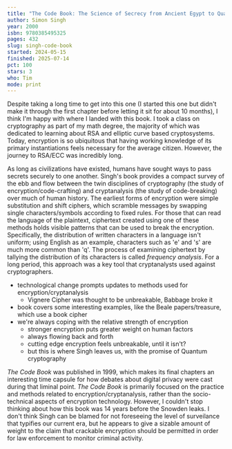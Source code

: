 ```yaml
---
title: "The Code Book: The Science of Secrecy from Ancient Egypt to Quantum Cryptography"
author: Simon Singh
year: 2000
isbn: 9780385495325
pages: 432
slug: singh-code-book
started: 2024-05-15
finished: 2025-07-14
pct: 100
stars: 3
who: Tim
mode: print
---
```


Despite taking a long time to get into this one (I started this one but didn't make it through the first chapter before letting it sit for about 10 months), I think I'm happy with where I landed with this book. I took a class on cryptography as part of my math degree, the majority of which was dedicated to learning about RSA and elliptic curve based cryptosystems. Today, encryption is so ubiquitous that having working knowledge of its primary instantiations feels necessary for the average citizen. However, the journey to RSA/ECC was incredibly long.

As long as civilizations have existed, humans have sought ways to pass secrets securely to one another. Singh's book provides a compact survey of the ebb and flow between the twin disciplines of cryptography (the study of encryption/code-crafting) and cryptanalysis (the study of code-breaking) over much of human history. The earliest forms of encryption were simple substitution and shift ciphers, which scramble messages by swapping single characters/symbols according to fixed rules. For those that can read the language of the plaintext, ciphertext created using one of these methods holds visible patterns that can be used to break the encryption. Specifically, the distribution of written characters in a language isn't uniform; using English as an example, characters such as 'e' and 's' are much more common than 'q'. The process of examining ciphertext by tallying the distribution of its characters is called _frequency analysis_. For a long period, this approach was a key tool that cryptanalysts used against cryptographers.

- technological change prompts updates to methods used for encryption/cryptanalysis
  - Vignere Cipher was thought to be unbreakable, Babbage broke it
- book covers some interesting examples, like the Beale papers/treasure, which use a book cipher
- we're always coping with the relative strength of encryption
  - stronger encryption puts greater weight on human factors
  - always flowing back and forth
  - cutting edge encryption feels unbreakable, until it isn't?
  - but this is where Singh leaves us, with the promise of Quantum cryptography

_The Code Book_ was published in 1999, which makes its final chapters an interesting time capsule for how debates about digital privacy were cast during that liminal point. _The Code Book_ is primarily focused on the practice and methods related to encryption/cryptanalysis, rather than the socio-technical aspects of encryption technology. However, I couldn't stop thinking about how this book was 14 years before the Snowden leaks. I don't think Singh can be blamed for not foreseeing the level of surveilance that typifies our current era, but he appears to give a sizable amount of weight to the claim that crackable encryption should be permitted in order for law enforcement to monitor criminal activity.
